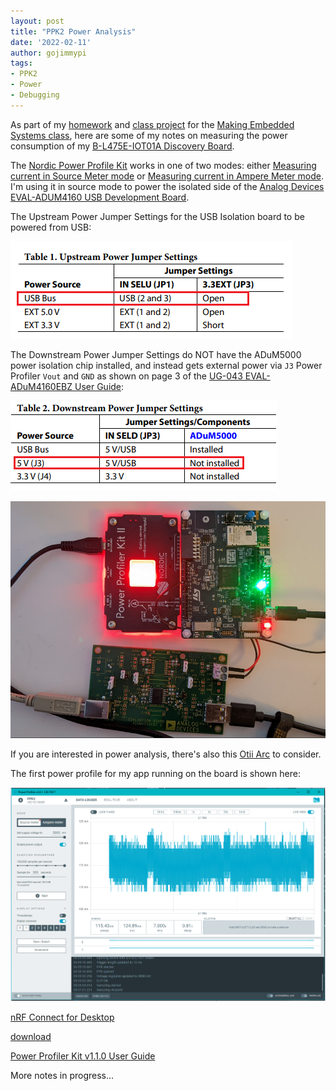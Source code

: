 ```yaml
---
layout: post
title: "PPK2 Power Analysis"
date: '2022-02-11'
author: gojimmypi
tags:
- PPK2
- Power
- Debugging
---
```


As part of my [homework](https://github.com/gojimmypi/IoT_BBQ/blob/main/Assignments/Exercise_10.md)
and [class project](https://github.com/gojimmypi/IoT_BBQ/blob/main/Assignments/Final_Project.md) 
for the [Making Embedded Systems class](https://classpert.com/classpertx/courses/making-embedded-systems/cohort), 
here are some of my notes on measuring the power consumption of my 
[B-L475E-IOT01A Discovery Board](https://www.st.com/resource/en/user_manual/um2153-discovery-kit-for-iot-node-multichannel-communication-with-stm32l4-stmicroelectronics.pdf).

The [Nordic Power Profile Kit](https://www.nordicsemi.com/Products/Development-hardware/Power-Profiler-Kit-2)
works in one of two modes: either [Measuring current in Source Meter mode](https://infocenter.nordicsemi.com/index.jsp?topic=%2Fug_ppk2%2FUG%2Fppk%2Fmeasure_current_source_meter.html&cp=10_8_5_1)
or [Measuring current in Ampere Meter mode](https://infocenter.nordicsemi.com/index.jsp?topic=%2Fug_ppk2%2FUG%2Fppk%2Fmeasure_current_source_meter.html&anchor=concept_kkn_bwn_lnb__fig_yny_jn4_lnb).
I'm using it in source mode to power the isolated side of the [Analog Devices EVAL-ADUM4160 USB Development Board](https://www.analog.com/en/design-center/evaluation-hardware-and-software/evaluation-boards-kits/eval-adum4160.html). 

The Upstream Power Jumper Settings for the USB Isolation board to be powered from USB:

![USB_isolator_upstream_power_jumper_settings.png](../images/USB_isolator_upstream_power_jumper_settings.png)

The Downstream Power Jumper Settings do NOT have the ADuM5000 power isolation chip installed, and instead gets external power via `J3` Power Profiler `Vout` and `GND` as 
shown on page 3 of the [UG-043 EVAL-ADuM4160EBZ User Guide](https://www.analog.com/media/en/technical-documentation/user-guides/eval-adum4160ebz-ug-043.pdf):

![USB_isolator_downstream_power_jumper_settings.png](../images/USB_isolator_downstream_power_jumper_settings.png)


![PPK3_power_analysis.png](../images/PPK3_power_analysis.png)

If you are interested in power analysis, there's also this [Otii Arc](https://www.qoitech.com/) to consider.


The first power profile for my app running on the board is shown here:

![power_profiler_app_for_B-L475E-IOT01A.png](../images/power_profiler_app_for_B-L475E-IOT01A.png)

[nRF Connect for Desktop](https://www.nordicsemi.com/Products/Development-tools/nrf-connect-for-desktop)

[download](https://www.nordicsemi.com/Products/Development-tools/nRF-Connect-for-desktop/Download#infotabs)

[Power Profiler Kit v1.1.0 User Guide](https://infocenter.nordicsemi.com/pdf/PPK1_User_Guide_20210226.pdf)

[](https://infocenter.nordicsemi.com/index.jsp?topic=%2Fug_ppk%2FUG%2Fcommon%2Fnrf_connect_app_installing.html)

More notes in progress...

